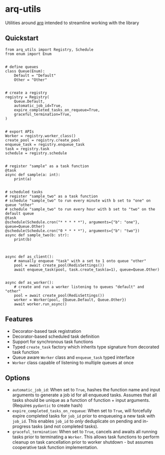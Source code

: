 # arq-utils

Utilities around [arq](https://arq-docs.helpmanual.io/) intended to streamline working with the library

## Quickstart

```python3
from arq_utils import Registry, Schedule
from enum import Enum


# define queues
class Queue(Enum):
    Default = "Default"
    Other = "Other"


# create a registry
registry = Registry(
    Queue.Default,
    automatic_job_id=True,
    expire_completed_tasks_on_requeue=True, 
    graceful_termination=True,
)


# export APIs
Worker = registry.worker_class()
create_pool = registry.create_pool
enqueue_task = registry.enqueue_task
task = registry.task
schedule = registry.schedule


# register "sample" as a task function
@task
async def sample(a: int):
    print(a)


# scheduled tasks
# register "sample_two" as a task function
# schedule "sample_two" to run every minute with b set to "one" on queue "other"
# schedule "sample_two" to run every hour with b set to "two" on the default queue
@task
@schedule(Schedule.cron("* * * * *"), arguments={"b": "one"}, queue=Queue.Other)
@schedule(Schedule.cron("0 * * * *"), arguments={"b": "two"})
async def sample_two(b: str):
    print(b)



async def as_client():
    # manually enqueue "task" with a set to 1 onto queue "other"
    pool = await create_pool(RedisSettings())
    await enqueue_task(pool, task.create_task(a=1), queue=Queue.Other)


async def as_worker():
    # create and run a worker listening to queues "default" and "other"
    pool = await create_pool(RedisSettings())
    worker = Worker(pool, {Queue.Default, Queue.Other})
    await worker.run_async()
```

## Features

* Decorator-based task registration
* Decorator-based scheduled task definition
* Support for synchronous task functions
* Typed `create_task` factory which inherits type signature from decorated task function
* Queue aware `Worker` class and `enqueue_task` typed interface
* `Worker` class capable of listening to multiple queues at once

## Options

* `automatic_job_id`: When set to `True`, hashes the function name and input arguments to generate a job id for all enqueued tasks.  Assumes that all tasks should be unique as a function of function + input arguments.  (Requires `pydantic` to create hash)
* `expire_completed_tasks_on_requeue`: When set to `True`, will forcefully expire completed tasks for `job_id` prior to enqueueing a new task with `job_id`.  This enables `job_id` to _only_ deduplicate on pending and in-progress tasks (and not completed tasks).
* `graceful_termination`: When set to `True`, cancels and awaits all running tasks prior to terminating a `Worker`.  This allows task functions to perform cleanup on task cancellation prior to worker shutdown - but assumes cooperative task function implementation.
